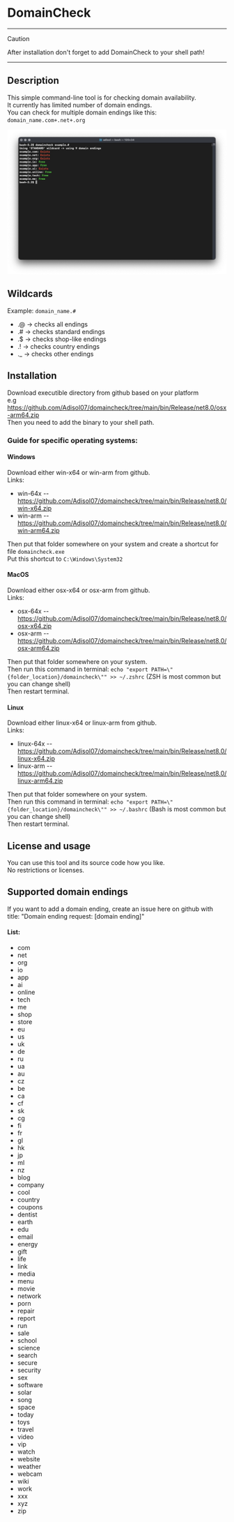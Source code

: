 # DomainCheck
---
 > [!CAUTION]
 > After installation don't forget to add DomainCheck to your shell path!
---

## Description
This simple command-line tool is for checking domain availability. \
It currently has limited number of domain endings. \
You can check for multiple domain endings like this: `domain_name.com+.net+.org`

![Screenshot of checking test using standard wildcard](https://github.com/Adisol07/domaincheck/blob/main/screenshot1.jpeg?raw=true)

## Wildcards
Example: `domain_name.#`
 - .@ -> checks all endings
 - .# -> checks standard endings
 - .$ -> checks shop-like endings
 - .! -> checks country endings
 - ._ -> checks other endings

## Installation
Download executible directory from github based on your platform \
e.g https://github.com/Adisol07/domaincheck/tree/main/bin/Release/net8.0/osx-arm64.zip \
Then you need to add the binary to your shell path. 

### Guide for specific operating systems:
#### Windows
Download either win-x64 or win-arm from github. \
Links: 
 - win-64x -- https://github.com/Adisol07/domaincheck/tree/main/bin/Release/net8.0/win-x64.zip
 - win-arm -- https://github.com/Adisol07/domaincheck/tree/main/bin/Release/net8.0/win-arm64.zip
   
Then put that folder somewhere on your system and create a shortcut for file `domaincheck.exe` \
Put this shortcut to `C:\Windows\System32`
#### MacOS
Download either osx-x64 or osx-arm from github. \
Links: 
 - osx-64x -- https://github.com/Adisol07/domaincheck/tree/main/bin/Release/net8.0/osx-x64.zip
 - osx-arm -- https://github.com/Adisol07/domaincheck/tree/main/bin/Release/net8.0/osx-arm64.zip
   
Then put that folder somewhere on your system. \
Then run this command in terminal: `echo "export PATH=\"{folder_location}/domaincheck\"" >> ~/.zshrc` (ZSH is most common but you can change shell) \
Then restart terminal.

#### Linux
Download either linux-x64 or linux-arm from github. \
Links: 
 - linux-64x -- https://github.com/Adisol07/domaincheck/tree/main/bin/Release/net8.0/linux-x64.zip
 - linux-arm -- https://github.com/Adisol07/domaincheck/tree/main/bin/Release/net8.0/linux-arm64.zip
   
Then put that folder somewhere on your system. \
Then run this command in terminal: `echo "export PATH=\"{folder_location}/domaincheck\"" >> ~/.bashrc` (Bash is most common but you can change shell) \
Then restart terminal.

## License and usage
You can use this tool and its source code how you like. \
No restrictions or licenses.

## Supported domain endings
If you want to add a domain ending, create an issue here on github with title: "Domain ending request: [domain ending]"
#### List: 
 - com
 - net
 - org
 - io
 - app
 - ai
 - online
 - tech
 - me
 - shop
 - store
 - eu
 - us
 - uk
 - de
 - ru
 - ua
 - au
 - cz
 - be
 - ca
 - cf
 - sk
 - cg
 - fi
 - fr
 - gl
 - hk
 - jp
 - ml
 - nz
 - blog
 - company
 - cool
 - country
 - coupons
 - dentist
 - earth
 - edu
 - email
 - energy
 - gift
 - life
 - link
 - media
 - menu
 - movie
 - network
 - porn
 - repair
 - report
 - run
 - sale
 - school
 - science
 - search
 - secure
 - security
 - sex
 - software
 - solar
 - song
 - space
 - today
 - toys
 - travel
 - video
 - vip
 - watch
 - website
 - weather
 - webcam
 - wiki
 - work
 - xxx
 - xyz
 - zip

